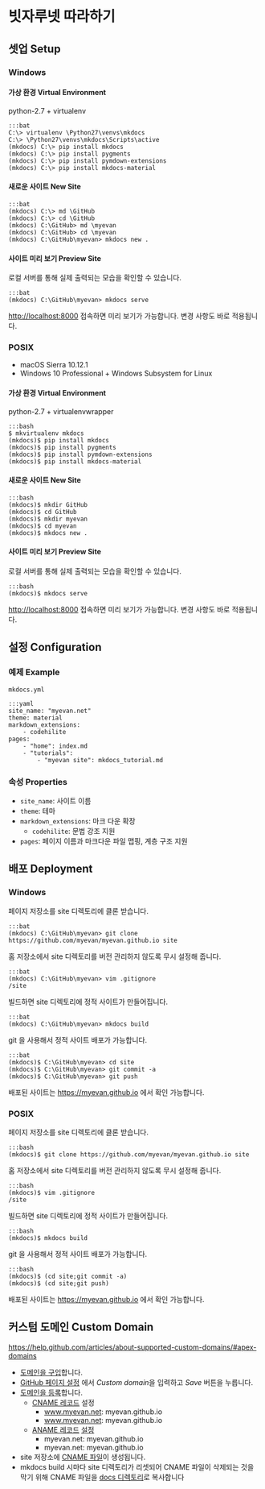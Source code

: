 # 빗자루넷 따라하기

## 셋업 Setup

### Windows

#### 가상 환경 Virtual Environment

python-2.7 + virtualenv

    :::bat
    C:\> virtualenv \Python27\venvs\mkdocs
    C:\> \Python27\venvs\mkdocs\Scripts\active
    (mkdocs) C:\> pip install mkdocs
    (mkdocs) C:\> pip install pygments
    (mkdocs) C:\> pip install pymdown-extensions
    (mkdocs) C:\> pip install mkdocs-material

#### 새로운 사이트 New Site

    :::bat
    (mkdocs) C:\> md \GitHub
    (mkdocs) C:\> cd \GitHub
    (mkdocs) C:\GitHub> md \myevan
    (mkdocs) C:\GitHub> cd \myevan
    (mkdocs) C:\GitHub\myevan> mkdocs new .

#### 사이트 미리 보기 Preview Site

로컬 서버를 통해 실제 출력되는 모습을 확인할 수 있습니다.

    :::bat
    (mkdocs) C:\GitHub\myevan> mkdocs serve

<http://localhost:8000> 접속하면 미리 보기가 가능합니다. 변경 사항도 바로 적용됩니다. 

### POSIX

* macOS Sierra 10.12.1 
* Windows 10 Professional + Windows Subsystem for Linux

#### 가상 환경 Virtual Environment

python-2.7 + virtualenvwrapper

    :::bash
    $ mkvirtualenv mkdocs
    (mkdocs)$ pip install mkdocs
    (mkdocs)$ pip install pygments
    (mkdocs)$ pip install pymdown-extensions
    (mkdocs)$ pip install mkdocs-material

#### 새로운 사이트 New Site

    :::bash
    (mkdocs)$ mkdir GitHub
    (mkdocs)$ cd GitHub
    (mkdocs)$ mkdir myevan
    (mkdocs)$ cd myevan
    (mkdocs)$ mkdocs new .

#### 사이트 미리 보기 Preview Site

로컬 서버를 통해 실제 출력되는 모습을 확인할 수 있습니다.

    :::bash
    (mkdocs)$ mkdocs serve

<http://localhost:8000> 접속하면 미리 보기가 가능합니다. 변경 사항도 바로 적용됩니다. 

## 설정 Configuration

### 예제 Example

    mkdocs.yml

    :::yaml
    site_name: "myevan.net"
    theme: material
    markdown_extensions:
        - codehilite
    pages:
        - "home": index.md
        - "tutorials": 
            - "myevan site": mkdocs_tutorial.md

### 속성 Properties

* `site_name`: 사이트 이름 
* `theme`: 테마
* `markdown_extensions`: 마크 다운 확장 
    * `codehilite`: 문법 강조 지원
* `pages`: 페이지 이름과 마크다운 파일 맵핑, 계층 구조 지원


## 배포 Deployment

### Windows

페이지 저장소를 site 디렉토리에 클론 받습니다.

    :::bat
    (mkdocs) C:\GitHub\myevan> git clone https://github.com/myevan/myevan.github.io site

홈 저장소에서 site 디렉토리를 버전 관리하지 않도록 무시 설정해 줍니다.

    :::bat
    (mkdocs) C:\GitHub\myevan> vim .gitignore
    /site

빌드하면 site 디렉토리에 정적 사이트가 만들어집니다.

    :::bat
    (mkdocs) C:\GitHub\myevan> mkdocs build

git 을 사용해서 정적 사이트 배포가 가능합니다.

    :::bat
    (mkdocs)$ C:\GitHub\myevan> cd site
    (mkdocs)$ C:\GitHub\myevan> git commit -a
    (mkdocs)$ C:\GitHub\myevan> git push

배포된 사이트는 <https://myevan.github.io> 에서 확인 가능합니다. 

### POSIX

페이지 저장소를 site 디렉토리에 클론 받습니다.

    :::bash
    (mkdocs)$ git clone https://github.com/myevan/myevan.github.io site

홈 저장소에서 site 디렉토리를 버전 관리하지 않도록 무시 설정해 줍니다.

    :::bash
    (mkdocs)$ vim .gitignore
    /site

빌드하면 site 디렉토리에 정적 사이트가 만들어집니다.

    :::bash
    (mkdocs)$ mkdocs build

git 을 사용해서 정적 사이트 배포가 가능합니다.

    :::bash
    (mkdocs)$ (cd site;git commit -a)
    (mkdocs)$ (cd site;git push)

배포된 사이트는 <https://myevan.github.io> 에서 확인 가능합니다. 

## 커스텀 도메인 Custom Domain

<https://help.github.com/articles/about-supported-custom-domains/#apex-domains>

* [도메인을 구입](https://www.cafe24.com/?controller=domain_search)합니다. 
* [GitHub 페이지 설정](https://github.com/myevan/myevan.github.io/settings) 에서 *Custom domain*을 입력하고 *Save* 버튼을 누릅니다.
* [도메인을 등록](https://kr.dnsever.com/)합니다. 
    * [CNAME 레코드](https://help.github.com/articles/setting-up-a-www-subdomain/) 설정
        * www.myevan.net: myevan.github.io
        * www.myevan.net: myevan.github.io
    * [ANAME 레코드](https://help.github.com/articles/setting-up-an-apex-domain/#configuring-an-alias-or-aname-record-with-your-dns-provider) [설정](http://blog.kr.dnsever.com/?p=332)
        * myevan.net: myevan.github.io
        * myevan.net: myevan.github.io
* site 저장소에 [CNAME 파일](https://github.com/myevan/myevan.github.io/blob/master/CNAME)이 생성됩니다.
* mkdocs build 시마다 site 디렉토리가 리셋되어 CNAME 파일이 삭제되는 것을 막기 위해 CNAME 파일을 [docs 디렉토리](https://github.com/myevan/myevan/tree/master/docs)로 복사합니다
